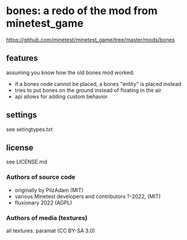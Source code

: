 # bones: a redo of the mod from minetest_game

https://github.com/minetest/minetest_game/tree/master/mods/bones

## features

assuming you know how the old bones mod worked:

* if a bones node cannot be placed, a bones "entity" is placed instead
* tries to put bones on the ground instead of floating in the air
* api allows for adding custom behavior

## settings

see setingtypes.txt

## license

see LICENSE.md

### Authors of source code
* originally by PilzAdam (MIT)
* various Minetest developers and contributors ?-2022, (MIT)
* fluxionary 2022 (AGPL)

### Authors of media (textures)
all textures: paramat (CC BY-SA 3.0)
